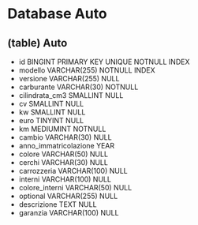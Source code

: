 # Database Auto

## (table) Auto

- id                                    BINGINT PRIMARY KEY UNIQUE NOTNULL INDEX
- modello                               VARCHAR(255) NOTNULL INDEX
- versione                              VARCHAR(255) NULL
- carburante                            VARCHAR(30) NOTNULL
- cilindrata_cm3                        SMALLINT NULL                        
- cv                                    SMALLINT NULL
- kw                                    SMALLINT NULL
- euro                                  TINYINT NULL
- km                                    MEDIUMINT NOTNULL   
- cambio                                VARCHAR(30) NULL
- anno_immatricolazione                 YEAR
- colore                                VARCHAR(50) NULL
- cerchi                                VARCHAR(30) NULL
- carrozzeria                           VARCHAR(100) NULL
- interni                               VARCHAR(100) NULL
- colore_interni                        VARCHAR(50) NULL
- optional                              VARCHAR(255) NULL
- descrizione                           TEXT NULL
- garanzia                              VARCHAR(100) NULL